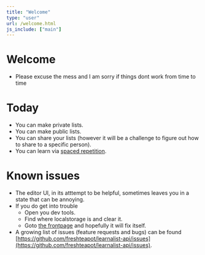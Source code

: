 ```yaml
---
title: "Welcome"
type: "user"
url: /welcome.html
js_include: ["main"]
---
```

# Welcome
- Please excuse the mess and I am sorry if things dont work from time to time

# Today
- You can make private lists.
- You can make public lists.
- You can share your lists (however it will be a challenge to figure out how to share to a specific person).
- You can learn via [spaced repetition](/spaced-repetition.html).

# Known issues
- The editor UI, in its atttempt to be helpful, sometimes leaves you in a state that can be annoying.
- If you do get into trouble
    - Open you dev tools.
    - Find where localstorage is and clear it.
    - Goto [the frontpage](/) and hopefully it will fix itself.
- A growing list of issues (feature requests and bugs) can be found [https://github.com/freshteapot/learnalist-api/issues](https://github.com/freshteapot/learnalist-api/issues).
